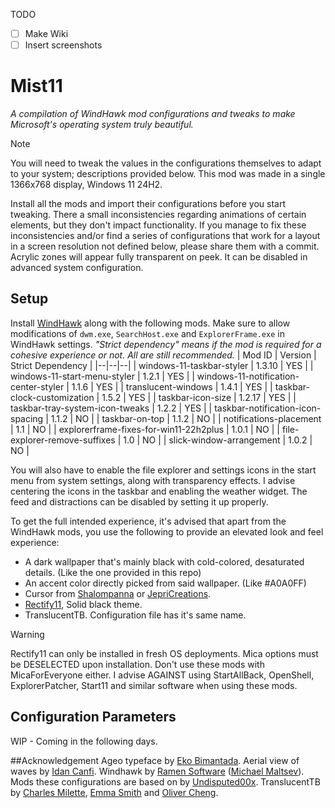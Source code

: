 TODO
 - [ ] Make Wiki
 - [ ] Insert screenshots

# Mist11
*A compilation of WindHawk mod configurations and tweaks to make Microsoft's operating system truly beautiful.*

> [!NOTE]
> You will need to tweak the values in the configurations themselves to adapt to your system; descriptions provided below. This mod was made in a single 1366x768 display, Windows 11 24H2.

Install all the mods and import their configurations before you start tweaking.
There a small inconsistencies regarding animations of certain elements, but they don't impact functionality.
If you manage to fix these inconsistencies and/or find a series of configurations that work for a layout in a screen resolution not defined below, please share them with a commit.
Acrylic zones will appear fully transparent on peek. It can be disabled in advanced system configuration.

## Setup
Install [WindHawk](https://windhawk.net/) along with the following mods. Make sure to allow modifications of `dwm.exe`, `SearchHost.exe` and `ExplorerFrame.exe` in WindHawk settings.
*"Strict dependency" means if the mod is required for a cohesive experience or not. All are still recommended.*
| Mod ID | Version | Strict Dependency |
|--|--|--|
| windows-11-taskbar-styler | 1.3.10 | YES |
| windows-11-start-menu-styler | 1.2.1 | YES |
| windows-11-notification-center-styler | 1.1.6 | YES |
| translucent-windows | 1.4.1 | YES |
| taskbar-clock-customization | 1.5.2 | YES |
| taskbar-icon-size | 1.2.17 | YES |
| taskbar-tray-system-icon-tweaks | 1.2.2 | YES |
| taskbar-notification-icon-spacing | 1.1.2 | NO |
| taskbar-on-top | 1.1.2 | NO |
| notifications-placement | 1.1 | NO |
| explorerframe-fixes-for-win11-22h2plus | 1.0.1 | NO |
| file-explorer-remove-suffixes | 1.0 | NO |
| slick-window-arrangement | 1.0.2 | NO |

You will also have to enable the file explorer and settings icons in the start menu from system settings, along with transparency effects. I advise centering the icons in the taskbar and enabling the weather widget. The feed and distractions can be disabled by setting it up properly.

To get the full intended experience, it's advised that apart from the WindHawk mods, you use the following to provide an elevated look and feel experience:
 - A dark wallpaper that's mainly black with cold-colored, desaturated details. (Like the one provided in this repo)
 - An accent color directly picked from said wallpaper. (Like #A0A0FF)
 - Cursor from [Shalompanna](https://www.deviantart.com/shalompanna) or [JepriCreations](https://www.deviantart.com/jepricreations).
 - [Rectify11](https://rectify11.net/home), Solid black theme. 
 - TranslucentTB. Configuration file has it's same name.

> [!WARNING]
> Rectify11 can only be installed in fresh OS deployments. Mica options must be DESELECTED upon installation.
> Don't use these mods with MicaForEveryone either.
> I advise AGAINST using StartAllBack, OpenShell, ExplorerPatcher, Start11 and similar software when using these mods.

## Configuration Parameters
WIP - Coming in the following days.

##Acknowledgement
Ageo typeface by [Eko Bimantada](https://fontesk.com/designer/eko-bimantara/).
Aerial view of waves by [Idan Canfi](https://www.pexels.com/@idan-canfi-779084/).
Windhawk by [Ramen Software](https://ramensoftware.com/) ([Michael Maltsev](https://github.com/m417z)).
Mods these configurations are based on by [Undisputed00x](https://github.com/Undisputed00x).
TranslucentTB by [Charles Milette](https://github.com/sylveon), [Emma Smith](https://github.com/emmatyping) and [Oliver Cheng](https://github.com/olliecheng).
